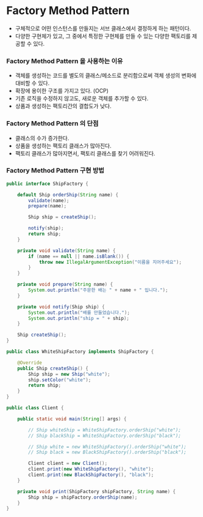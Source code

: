 # Factory Method Pattern

- 구체적으로 어떤 인스턴스를 만들지는 서브 클래스에서 결정하게 하는 패턴이다.
- 다양한 구현체가 있고, 그 중에서 특정한 구현체를 만들 수 있는 다양한 팩토리를 제공할 수 있다.

###  Factory Method Pattern 을 사용하는 이유

- 객체를 생성하는 코드를 별도의 클래스/메소드로 분리함으로써 객체 생성의 변화에 대비할 수 있다.
- 확장에 용이한 구조를 가지고 있다. (OCP)
- 기존 로직을 수정하지 않고도, 새로운 객체를 추가할 수 있다.
- 상품과 생성하는 팩토리간의 결합도가 낮다.

### Factory Method Pattern 의 단점

- 클래스의 수가 증가한다.
- 상품을 생성하는 팩토리 클래스가 많아진다.
- 팩토리 클래스가 많아지면서, 팩토리 클래스를 찾기 어려워진다.

### Factory Method Pattern 구현 방법

```java
public interface ShipFactory {

    default Ship orderShip(String name) {
        validate(name);
        prepare(name);

        Ship ship = createShip();

        notify(ship);
        return ship;
    }

    private void validate(String name) {
        if (name == null || name.isBlank()) {
            throw new IllegalArgumentException("이름을 지어주세요");
        }
    }

    private void prepare(String name) {
        System.out.println("주문한 배는 " + name + " 입니다.");
    }

    private void notify(Ship ship) {
        System.out.println("배를 만들었습니다.");
        System.out.println("ship = " + ship);
    }

    Ship createShip();
}
```

```java
public class WhiteShipFactory implements ShipFactory {

    @Override
    public Ship createShip() {
        Ship ship = new Ship("white");
        ship.setColor("white");
        return ship;
    }
}
```

```java
public class Client {

    public static void main(String[] args) {

        // Ship whiteShip = WhiteShipFactory.orderShip("white");
        // Ship blackShip = WhiteShipFactory.orderShip("black");

        // Ship white = new WhiteShipFactory().orderShip("white");
        // Ship black = new BlackShipFactory().orderShip("black");

        Client client = new Client();
        client.print(new WhiteShipFactory(), "white");
        client.print(new BlackShipFactory(), "black");
    }

    private void print(ShipFactory shipFactory, String name) {
        Ship ship = shipFactory.orderShip(name);
    }
}
```


